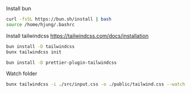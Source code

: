 
Install bun

```bash
curl -fsSL https://bun.sh/install | bash
source /home/hjung/.bashrc
```

Install tailwindcss
https://tailwindcss.com/docs/installation

```bash
bun install -D tailwindcss
bunx tailwindcss init
```

```bash
bun install -D prettier-plugin-tailwindcss
```

Watch folder

```bash
bunx tailwindcss -i ./src/input.css -o ./public/tailwind.css --watch
```